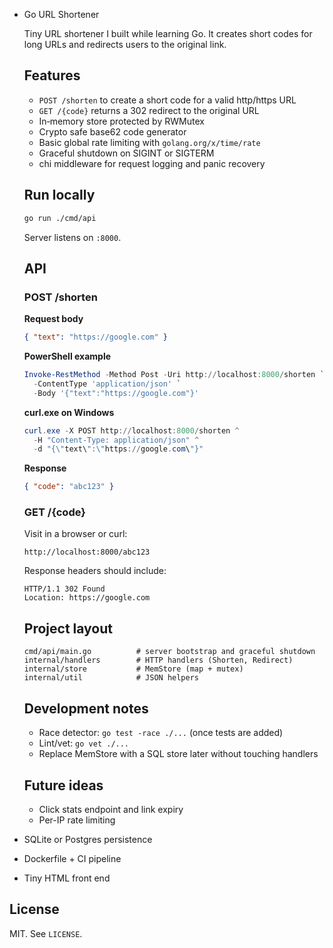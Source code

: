 * Go URL Shortener

  Tiny URL shortener I built while learning Go. It creates short codes for long URLs and redirects users to the original link.

  ## Features

  * `POST /shorten` to create a short code for a valid http/https URL
  * `GET /{code}` returns a 302 redirect to the original URL
  * In‑memory store protected by RWMutex
  * Crypto safe base62 code generator
  * Basic global rate limiting with `golang.org/x/time/rate`
  * Graceful shutdown on SIGINT or SIGTERM
  * chi middleware for request logging and panic recovery

  ## Run locally

  ```bash
  go run ./cmd/api
  ```

  Server listens on `:8000`.

  ## API

  ### POST /shorten

  **Request body**

  ```json
  { "text": "https://google.com" }
  ```

  **PowerShell example**

  ```powershell
  Invoke-RestMethod -Method Post -Uri http://localhost:8000/shorten `
    -ContentType 'application/json' `
    -Body '{"text":"https://google.com"}'
  ```

  **curl.exe on Windows**

  ```powershell
  curl.exe -X POST http://localhost:8000/shorten ^
    -H "Content-Type: application/json" ^
    -d "{\"text\":\"https://google.com\"}"
  ```

  **Response**

  ```json
  { "code": "abc123" }
  ```

  ### GET /{code}

  Visit in a browser or curl:

  ```
  http://localhost:8000/abc123
  ```

  Response headers should include:

  ```
  HTTP/1.1 302 Found
  Location: https://google.com
  ```

  ## Project layout

  ```
  cmd/api/main.go          # server bootstrap and graceful shutdown
  internal/handlers        # HTTP handlers (Shorten, Redirect)
  internal/store           # MemStore (map + mutex)
  internal/util            # JSON helpers
  ```

  ## Development notes

  * Race detector: `go test -race ./...` (once tests are added)
  * Lint/vet: `go vet ./...`
  * Replace MemStore with a SQL store later without touching handlers

  ## Future ideas

  * Click stats endpoint and link expiry
  * Per-IP rate limiting
* SQLite or Postgres persistence
* Dockerfile + CI pipeline
* Tiny HTML front end

## License

MIT. See `LICENSE`.




